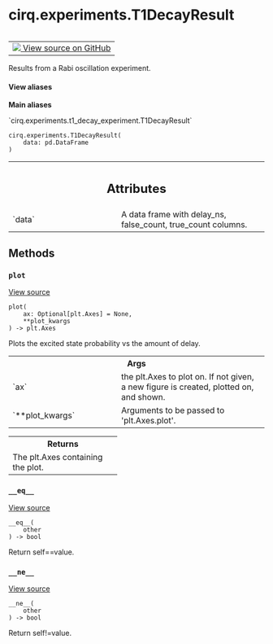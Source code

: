 <div itemscope itemtype="http://developers.google.com/ReferenceObject">
<meta itemprop="name" content="cirq.experiments.T1DecayResult" />
<meta itemprop="path" content="Stable" />
<meta itemprop="property" content="__eq__"/>
<meta itemprop="property" content="__init__"/>
<meta itemprop="property" content="__ne__"/>
<meta itemprop="property" content="plot"/>
</div>

# cirq.experiments.T1DecayResult

<!-- Insert buttons and diff -->

<table class="tfo-notebook-buttons tfo-api" align="left">

<td>
  <a target="_blank" href="https://github.com/quantumlib/cirq/tree/master/cirq/experiments/t1_decay_experiment.py">
    <img src="https://www.tensorflow.org/images/GitHub-Mark-32px.png" />
    View source on GitHub
  </a>
</td>
</table>



Results from a Rabi oscillation experiment.

<section class="expandable">
  <h4 class="showalways">View aliases</h4>
  <p>
<b>Main aliases</b>
<p>`cirq.experiments.t1_decay_experiment.T1DecayResult`</p>
</p>
</section>

<pre class="devsite-click-to-copy prettyprint lang-py tfo-signature-link">
<code>cirq.experiments.T1DecayResult(
    data: pd.DataFrame
)
</code></pre>



<!-- Placeholder for "Used in" -->




<!-- Tabular view -->
 <table class="responsive fixed orange">
<colgroup><col width="214px"><col></colgroup>
<tr><th colspan="2"><h2 class="add-link">Attributes</h2></th></tr>

<tr>
<td>
`data`
</td>
<td>
A data frame with delay_ns, false_count, true_count columns.
</td>
</tr>
</table>



## Methods

<h3 id="plot"><code>plot</code></h3>

<a target="_blank" href="https://github.com/quantumlib/cirq/tree/master/cirq/experiments/t1_decay_experiment.py">View source</a>

<pre class="devsite-click-to-copy prettyprint lang-py tfo-signature-link">
<code>plot(
    ax: Optional[plt.Axes] = None,
    **plot_kwargs
) -> plt.Axes
</code></pre>

Plots the excited state probability vs the amount of delay.


<!-- Tabular view -->
 <table class="responsive fixed orange">
<colgroup><col width="214px"><col></colgroup>
<tr><th colspan="2">Args</th></tr>

<tr>
<td>
`ax`
</td>
<td>
the plt.Axes to plot on. If not given, a new figure is created,
plotted on, and shown.
</td>
</tr><tr>
<td>
`**plot_kwargs`
</td>
<td>
Arguments to be passed to 'plt.Axes.plot'.
</td>
</tr>
</table>



<!-- Tabular view -->
 <table class="responsive fixed orange">
<colgroup><col width="214px"><col></colgroup>
<tr><th colspan="2">Returns</th></tr>
<tr class="alt">
<td colspan="2">
The plt.Axes containing the plot.
</td>
</tr>

</table>



<h3 id="__eq__"><code>__eq__</code></h3>

<a target="_blank" href="https://github.com/quantumlib/cirq/tree/master/cirq/experiments/t1_decay_experiment.py">View source</a>

<pre class="devsite-click-to-copy prettyprint lang-py tfo-signature-link">
<code>__eq__(
    other
) -> bool
</code></pre>

Return self==value.


<h3 id="__ne__"><code>__ne__</code></h3>

<a target="_blank" href="https://github.com/quantumlib/cirq/tree/master/cirq/experiments/t1_decay_experiment.py">View source</a>

<pre class="devsite-click-to-copy prettyprint lang-py tfo-signature-link">
<code>__ne__(
    other
) -> bool
</code></pre>

Return self!=value.




